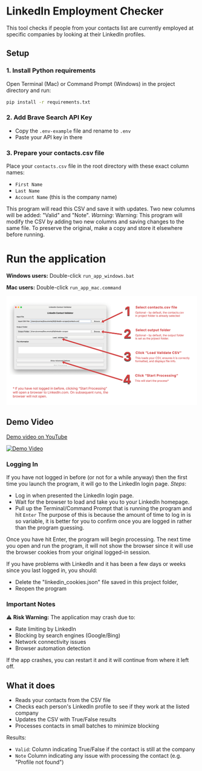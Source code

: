 # LinkedIn Employment Checker

This tool checks if people from your contacts list are currently employed at specific companies by looking at their LinkedIn profiles.

## Setup

### 1. Install Python requirements
Open Terminal (Mac) or Command Prompt (Windows) in the project directory and run:
```bash
pip install -r requirements.txt
```

### 2. Add Brave Search API Key
- Copy the `.env-example` file and rename to `.env`
- Paste your API key in there

### 3. Prepare your contacts.csv file
Place your `contacts.csv` file in the root directory with these exact column names:
- `First Name`
- `Last Name`
- `Account Name` (this is the company name)

This program will read this CSV and save it with updates. Two new columns will be added: "Valid" and "Note".
*Warning*: Warning: This program will modify the CSV by adding two new columns and saving changes to the same file. To preserve the original, make a copy and store it elsewhere before running.

# Run the application
**Windows users:** Double-click `run_app_windows.bat`

**Mac users:** Double-click `run_app_mac.command`

![Application Screenshot](img/instructions.png)

## Demo Video
[Demo video on YouTube](https://www.youtube.com/watch?v=PTB3Wc7H4_c)

[![Demo Video](https://img.youtube.com/vi/PTB3Wc7H4_c/0.jpg)](https://www.youtube.com/watch?v=PTB3Wc7H4_c)


### Logging In
If you have not logged in before (or not for a while anyway) then the first time you launch the program, it will go to the LinkedIn login page.
*Steps*:
- Log in when presented the LinkedIn login page.
- Wait for the browser to load and take you to your LinkedIn homepage.
- Pull up the Terminal/Command Prompt that is running the program and hit `Enter`
The purpose of this is because the amount of time to log in is so variable, it is better for you to confirm once you are logged in rather than the program guessing.

Once you have hit Enter, the program will begin processing. The next time you open and run the program, it will not show the browser since it will use the browser cookies from your original logged-in session.

If you have problems with LinkedIn and it has been a few days or weeks since you last logged in, you should:
- Delete the "linkedin_cookies.json" file saved in this project folder,
- Reopen the program

### Important Notes
⚠️ **Risk Warning:** The application may crash due to:
- Rate limiting by LinkedIn
- Blocking by search engines (Google/Bing)
- Network connectivity issues
- Browser automation detection

If the app crashes, you can restart it and it will continue from where it left off.

## What it does
- Reads your contacts from the CSV file
- Checks each person's LinkedIn profile to see if they work at the listed company
- Updates the CSV with True/False results
- Processes contacts in small batches to minimize blocking

Results:
- `Valid`: Column indicating True/False if the contact is still at the company
- `Note` Column indicating any issue with processing the contact (e.g. "Profile not found")